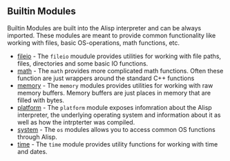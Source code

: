 ## Builtin Modules

Builtin Modules are built into the Alisp interpreter and can be always imported. These modules are meant to provide common functionality like working with files, basic OS-operations, math functions, etc.

* [fileio](./modules/fileio.md) - The `fileio` moudule provides utilities for working with file paths, files, directories and some basic IO functions.
* [math](./modules/math.md) - The `math` provides more complicated math functions. Often these
function are just wrappers around the standard C++ functions
* [memory](./modules/memory.md) - The `memory` modules provides utilities for working with raw memory
buffers. Memory buffers are just places in memory that are filled with bytes.
* [platform](./modules/platform.md) - The `platform` module exposes infomration about the Alisp
interpreter, the underlying operating system and information about it
as well as how the intrpterter was compiled.
* [system](./modules/system.md) - The `os` modules allows you to access common OS functions through Alisp.
* [time](./modules/time.md) - The `time` module provides utility functions for working with time
and dates.
